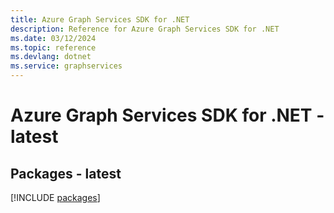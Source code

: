 ```yaml
---
title: Azure Graph Services SDK for .NET
description: Reference for Azure Graph Services SDK for .NET
ms.date: 03/12/2024
ms.topic: reference
ms.devlang: dotnet
ms.service: graphservices
---
```

# Azure Graph Services SDK for .NET - latest
## Packages - latest
[!INCLUDE [packages](graph-services-index.md)]